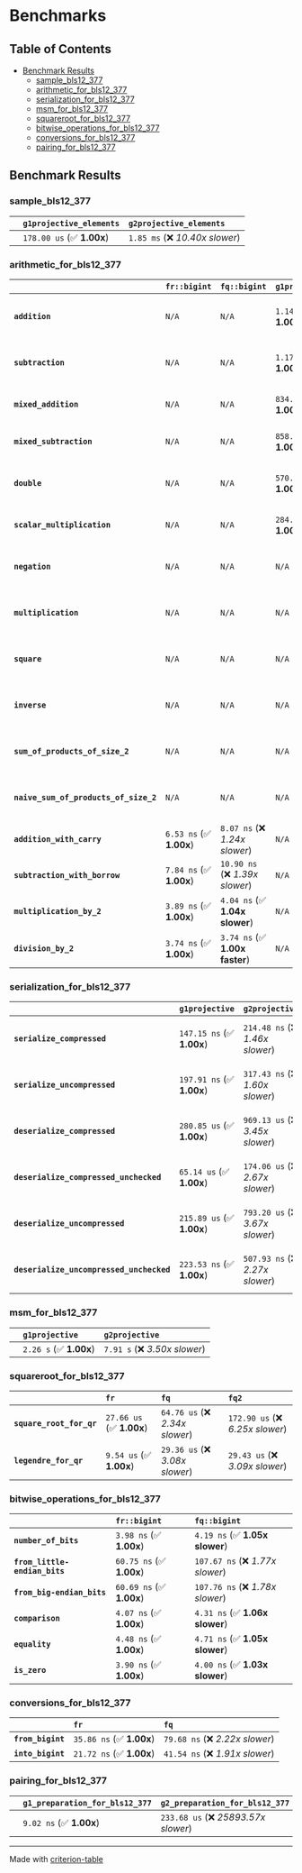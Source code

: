 # Benchmarks

## Table of Contents

- [Benchmark Results](#benchmark-results)
    - [sample_bls12_377](#sample_bls12_377)
    - [arithmetic_for_bls12_377](#arithmetic_for_bls12_377)
    - [serialization_for_bls12_377](#serialization_for_bls12_377)
    - [msm_for_bls12_377](#msm_for_bls12_377)
    - [squareroot_for_bls12_377](#squareroot_for_bls12_377)
    - [bitwise_operations_for_bls12_377](#bitwise_operations_for_bls12_377)
    - [conversions_for_bls12_377](#conversions_for_bls12_377)
    - [pairing_for_bls12_377](#pairing_for_bls12_377)

## Benchmark Results

### sample_bls12_377

|        | `g1projective_elements`          | `g2projective_elements`           |
|:-------|:---------------------------------|:--------------------------------- |
|        | `178.00 us` (✅ **1.00x**)        | `1.85 ms` (❌ *10.40x slower*)     |

### arithmetic_for_bls12_377

|                                       | `fr::bigint`            | `fq::bigint`                    | `g1projective`            | `g2projective`                 | `fq2`                             | `fq12`                            | `fq`                             | `fr`                              |
|:--------------------------------------|:------------------------|:--------------------------------|:--------------------------|:-------------------------------|:----------------------------------|:----------------------------------|:---------------------------------|:--------------------------------- |
| **`addition`**                        | `N/A`                   | `N/A`                           | `1.14 us` (✅ **1.00x**)   | `4.45 us` (❌ *3.92x slower*)   | `26.61 ns` (🚀 **42.73x faster**)  | `174.88 ns` (🚀 **6.50x faster**)  | `19.28 ns` (🚀 **58.96x faster**) | `8.29 ns` (🚀 **137.10x faster**)  |
| **`subtraction`**                     | `N/A`                   | `N/A`                           | `1.17 us` (✅ **1.00x**)   | `4.50 us` (❌ *3.83x slower*)   | `27.38 ns` (🚀 **42.86x faster**)  | `169.42 ns` (🚀 **6.93x faster**)  | `16.20 ns` (🚀 **72.43x faster**) | `8.69 ns` (🚀 **135.02x faster**)  |
| **`mixed_addition`**                  | `N/A`                   | `N/A`                           | `834.21 ns` (✅ **1.00x**) | `3.18 us` (❌ *3.81x slower*)   | `N/A`                             | `N/A`                             | `N/A`                            | `N/A`                             |
| **`mixed_subtraction`**               | `N/A`                   | `N/A`                           | `858.69 ns` (✅ **1.00x**) | `3.22 us` (❌ *3.75x slower*)   | `N/A`                             | `N/A`                             | `N/A`                            | `N/A`                             |
| **`double`**                          | `N/A`                   | `N/A`                           | `570.39 ns` (✅ **1.00x**) | `2.07 us` (❌ *3.63x slower*)   | `12.76 ns` (🚀 **44.72x faster**)  | `99.45 ns` (🚀 **5.74x faster**)   | `7.47 ns` (🚀 **76.31x faster**)  | `9.09 ns` (🚀 **62.73x faster**)   |
| **`scalar_multiplication`**           | `N/A`                   | `N/A`                           | `284.86 us` (✅ **1.00x**) | `1.06 ms` (❌ *3.73x slower*)   | `N/A`                             | `N/A`                             | `N/A`                            | `N/A`                             |
| **`negation`**                        | `N/A`                   | `N/A`                           | `N/A`                     | `N/A`                          | `22.61 ns` (❌ *3.80x slower*)     | `107.21 ns` (❌ *18.01x slower*)   | `16.76 ns` (❌ *2.82x slower*)    | `5.95 ns` (✅ **1.00x**)           |
| **`multiplication`**                  | `N/A`                   | `N/A`                           | `N/A`                     | `N/A`                          | `266.90 ns` (❌ *7.16x slower*)    | `6.67 us` (❌ *178.78x slower*)    | `69.37 ns` (❌ *1.86x slower*)    | `37.29 ns` (✅ **1.00x**)          |
| **`square`**                          | `N/A`                   | `N/A`                           | `N/A`                     | `N/A`                          | `248.32 ns` (❌ *7.61x slower*)    | `4.71 us` (❌ *144.34x slower*)    | `59.17 ns` (❌ *1.81x slower*)    | `32.64 ns` (✅ **1.00x**)          |
| **`inverse`**                         | `N/A`                   | `N/A`                           | `N/A`                     | `N/A`                          | `13.76 us` (❌ *2.18x slower*)     | `25.06 us` (❌ *3.98x slower*)     | `13.44 us` (❌ *2.13x slower*)    | `6.30 us` (✅ **1.00x**)           |
| **`sum_of_products_of_size_2`**       | `N/A`                   | `N/A`                           | `N/A`                     | `N/A`                          | `567.19 ns` (❌ *10.69x slower*)   | `13.56 us` (❌ *255.50x slower*)   | `111.57 ns` (❌ *2.10x slower*)   | `53.08 ns` (✅ **1.00x**)          |
| **`naive_sum_of_products_of_size_2`** | `N/A`                   | `N/A`                           | `N/A`                     | `N/A`                          | `553.84 ns` (❌ *6.74x slower*)    | `13.49 us` (❌ *164.07x slower*)   | `158.81 ns` (❌ *1.93x slower*)   | `82.20 ns` (✅ **1.00x**)          |
| **`addition_with_carry`**             | `6.53 ns` (✅ **1.00x**) | `8.07 ns` (❌ *1.24x slower*)    | `N/A`                     | `N/A`                          | `N/A`                             | `N/A`                             | `N/A`                            | `N/A`                             |
| **`subtraction_with_borrow`**         | `7.84 ns` (✅ **1.00x**) | `10.90 ns` (❌ *1.39x slower*)   | `N/A`                     | `N/A`                          | `N/A`                             | `N/A`                             | `N/A`                            | `N/A`                             |
| **`multiplication_by_2`**             | `3.89 ns` (✅ **1.00x**) | `4.04 ns` (✅ **1.04x slower**)  | `N/A`                     | `N/A`                          | `N/A`                             | `N/A`                             | `N/A`                            | `N/A`                             |
| **`division_by_2`**                   | `3.74 ns` (✅ **1.00x**) | `3.74 ns` (✅ **1.00x faster**)  | `N/A`                     | `N/A`                          | `N/A`                             | `N/A`                             | `N/A`                            | `N/A`                             |

### serialization_for_bls12_377

|                                          | `g1projective`            | `g2projective`                   | `fr`                               | `fq`                               | `fq2`                               | `fq12`                            |
|:-----------------------------------------|:--------------------------|:---------------------------------|:-----------------------------------|:-----------------------------------|:------------------------------------|:--------------------------------- |
| **`serialize_compressed`**               | `147.15 ns` (✅ **1.00x**) | `214.48 ns` (❌ *1.46x slower*)   | `27.87 ns` (🚀 **5.28x faster**)    | `50.20 ns` (🚀 **2.93x faster**)    | `99.55 ns` (✅ **1.48x faster**)     | `627.88 ns` (❌ *4.27x slower*)    |
| **`serialize_uncompressed`**             | `197.91 ns` (✅ **1.00x**) | `317.43 ns` (❌ *1.60x slower*)   | `27.75 ns` (🚀 **7.13x faster**)    | `50.15 ns` (🚀 **3.95x faster**)    | `99.53 ns` (🚀 **1.99x faster**)     | `628.92 ns` (❌ *3.18x slower*)    |
| **`deserialize_compressed`**             | `280.85 us` (✅ **1.00x**) | `969.13 us` (❌ *3.45x slower*)   | `46.38 ns` (🚀 **6055.19x faster**) | `93.66 ns` (🚀 **2998.72x faster**) | `206.01 ns` (🚀 **1363.25x faster**) | `1.25 us` (🚀 **224.11x faster**)  |
| **`deserialize_compressed_unchecked`**   | `65.14 us` (✅ **1.00x**)  | `174.06 us` (❌ *2.67x slower*)   | `46.17 ns` (🚀 **1410.98x faster**) | `93.66 ns` (🚀 **695.51x faster**)  | `205.95 ns` (🚀 **316.29x faster**)  | `1.25 us` (🚀 **51.97x faster**)   |
| **`deserialize_uncompressed`**           | `215.89 us` (✅ **1.00x**) | `793.20 us` (❌ *3.67x slower*)   | `46.34 ns` (🚀 **4658.82x faster**) | `93.70 ns` (🚀 **2303.93x faster**) | `206.31 ns` (🚀 **1046.39x faster**) | `1.25 us` (🚀 **172.27x faster**)  |
| **`deserialize_uncompressed_unchecked`** | `223.53 ns` (✅ **1.00x**) | `507.93 ns` (❌ *2.27x slower*)   | `46.34 ns` (🚀 **4.82x faster**)    | `93.68 ns` (🚀 **2.39x faster**)    | `205.70 ns` (✅ **1.09x faster**)    | `1.25 us` (❌ *5.61x slower*)      |

### msm_for_bls12_377

|        | `g1projective`          | `g2projective`                 |
|:-------|:------------------------|:------------------------------ |
|        | `2.26 s` (✅ **1.00x**)  | `7.91 s` (❌ *3.50x slower*)    |

### squareroot_for_bls12_377

|                          | `fr`                     | `fq`                            | `fq2`                             |
|:-------------------------|:-------------------------|:--------------------------------|:--------------------------------- |
| **`square_root_for_qr`** | `27.66 us` (✅ **1.00x**) | `64.76 us` (❌ *2.34x slower*)   | `172.90 us` (❌ *6.25x slower*)    |
| **`legendre_for_qr`**    | `9.54 us` (✅ **1.00x**)  | `29.36 us` (❌ *3.08x slower*)   | `29.43 us` (❌ *3.09x slower*)     |

### bitwise_operations_for_bls12_377

|                               | `fr::bigint`             | `fq::bigint`                      |
|:------------------------------|:-------------------------|:--------------------------------- |
| **`number_of_bits`**          | `3.98 ns` (✅ **1.00x**)  | `4.19 ns` (✅ **1.05x slower**)    |
| **`from_little-endian_bits`** | `60.75 ns` (✅ **1.00x**) | `107.67 ns` (❌ *1.77x slower*)    |
| **`from_big-endian_bits`**    | `60.69 ns` (✅ **1.00x**) | `107.76 ns` (❌ *1.78x slower*)    |
| **`comparison`**              | `4.07 ns` (✅ **1.00x**)  | `4.31 ns` (✅ **1.06x slower**)    |
| **`equality`**                | `4.48 ns` (✅ **1.00x**)  | `4.71 ns` (✅ **1.05x slower**)    |
| **`is_zero`**                 | `3.90 ns` (✅ **1.00x**)  | `4.00 ns` (✅ **1.03x slower**)    |

### conversions_for_bls12_377

|                   | `fr`                     | `fq`                             |
|:------------------|:-------------------------|:-------------------------------- |
| **`from_bigint`** | `35.86 ns` (✅ **1.00x**) | `79.68 ns` (❌ *2.22x slower*)    |
| **`into_bigint`** | `21.72 ns` (✅ **1.00x**) | `41.54 ns` (❌ *1.91x slower*)    |

### pairing_for_bls12_377

|        | `g1_preparation_for_bls12_377`          | `g2_preparation_for_bls12_377`          | `miller_loop_for_bls12_377`          | `final_exponentiation_for_bls12_377`          | `full_pairing_for_bls12_377`           |
|:-------|:----------------------------------------|:----------------------------------------|:-------------------------------------|:----------------------------------------------|:-------------------------------------- |
|        | `9.02 ns` (✅ **1.00x**)                 | `233.68 us` (❌ *25893.57x slower*)      | `623.03 us` (❌ *69037.63x slower*)   | `1.16 ms` (❌ *129064.88x slower*)             | `2.04 ms` (❌ *226459.66x slower*)      |

---
Made with [criterion-table](https://github.com/nu11ptr/criterion-table)

